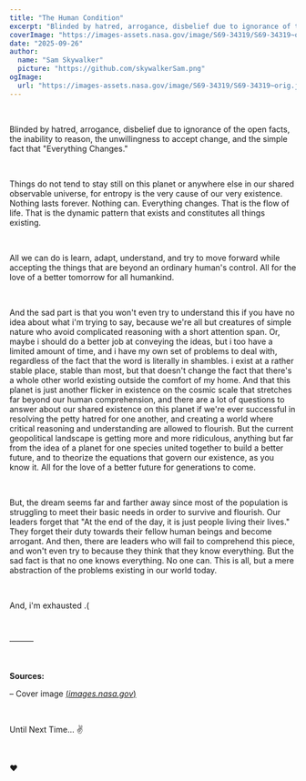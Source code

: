 ```yaml
---
title: "The Human Condition"
excerpt: "Blinded by hatred, arrogance, disbelief due to ignorance of the open facts, the inability to reason, the unwillingness to accept change, and the simple fact that 'Everything Changes.'"
coverImage: "https://images-assets.nasa.gov/image/S69-34319/S69-34319~orig.jpg"
date: "2025-09-26"
author:
  name: "Sam Skywalker"
  picture: "https://github.com/skywalkerSam.png"
ogImage:
  url: "https://images-assets.nasa.gov/image/S69-34319/S69-34319~orig.jpg"
---
```


&nbsp;

Blinded by hatred, arrogance, disbelief due to ignorance of the open facts, the inability to reason, the unwillingness to accept change, and the simple fact that "Everything Changes."

&nbsp;

Things do not tend to stay still on this planet or anywhere else in our shared observable universe, for entropy is the very cause of our very existence. Nothing lasts forever. Nothing can. Everything changes. That is the flow of life. That is the dynamic pattern that exists and constitutes all things existing.

&nbsp;

All we can do is learn, adapt, understand, and try to move forward while accepting the things that are beyond an ordinary human's control. All for the love of a better tomorrow for all humankind.

&nbsp;

And the sad part is that you won't even try to understand this if you have no idea about what i'm trying to say, because we're all but creatures of simple nature who avoid complicated reasoning with a short attention span. Or, maybe i should do a better job at conveying the ideas, but i too have a limited amount of time, and i have my own set of problems to deal with, regardless of the fact that the word is literally in shambles. i exist at a rather stable place, stable than most, but that doesn't change the fact that there's a whole other world existing outside the comfort of my home. And that this planet is just another flicker in existence on the cosmic scale that stretches far beyond our human comprehension, and there are a lot of questions to answer about our shared existence on this planet if we're ever successful in resolving the petty hatred for one another, and creating a world where critical reasoning and understanding are allowed to flourish. But the current geopolitical landscape is getting more and more ridiculous, anything but far from the idea of a planet for one species united together to build a better future, and to theorize the equations that govern our existence, as you know it. All for the love of a better future for generations to come.

&nbsp;

But, the dream seems far and farther away since most of the population is struggling to meet their basic needs in order to survive and flourish. Our leaders forget that "At the end of the day, it is just people living their lives." They forget their duty towards their fellow human beings and become arrogant. And then, there are leaders who will fail to comprehend this piece, and won't even try to because they think that they know everything. But the sad fact is that no one knows everything. No one can. This is all, but a mere abstraction of the problems existing in our world today.

&nbsp;

And, i'm exhausted .(

&nbsp;

———

&nbsp;

**Sources:**

– Cover image [(_images.nasa.gov_)](https://images.nasa.gov/details/S69-34319)

&nbsp;

Until Next Time... ✌️

&nbsp;

❤️

&nbsp;
